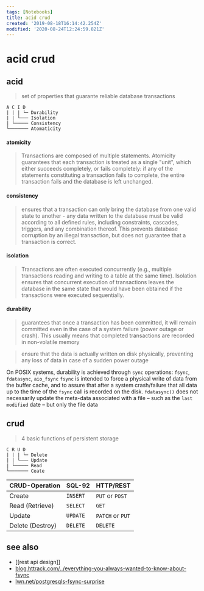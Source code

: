 ```yaml
---
tags: [Notebooks]
title: acid crud
created: '2019-08-18T16:14:42.254Z'
modified: '2020-08-24T12:24:59.821Z'
---
```


# acid crud

## acid
> set of properties that guarante reliable database transactions
```
A C I D
| | | └─ Durability
| | └─── Isolation
| └───── Consistency
└─────── Atomaticity
```

#### atomicity

> Transactions are composed of multiple statements. Atomicity guarantees that each transaction is treated as a single "unit", which either succeeds completely, or fails completely: if any of the statements constituting a transaction fails to complete, the entire transaction fails and the database is left unchanged.

#### consistency
> ensures that a transaction can only bring the database from one valid state to another - any data written to the database must be valid according to all defined rules, including constraints, cascades, triggers, and any combination thereof. This prevents database corruption by an illegal transaction, but does not guarantee that a transaction is correct.

#### isolation
> Transactions are often executed concurrently (e.g., multiple transactions reading and writing to a table at the same time). Isolation ensures that concurrent execution of transactions leaves the database in the same state that would have been obtained if the transactions were executed sequentially. 

#### durability
> guarantees that once a transaction has been committed, it will remain committed even in the case of a system failure (power outage or crash). This usually means that completed transactions are recorded in non-volatile memory

> ensure that the data is actually written on disk physically, preventing any loss of data in case of a sudden power outage

On POSIX systems, durability is achieved through `sync` operations: `fsync`, `fdatasync`, `aio_fsync`
`fsync` is intended to force a physical write of data from the buffer cache, and to assure that after a system crash/failure that all data up to the time of the `fsync` call is recorded on the disk.
`fdatasync()` does not necessarily update the meta-data associated with a file – such as the `last modified` date – but only the file data

## crud
> 4 basic functions of persistent storage
```
C R U D
| | | └─ Delete
| | └─── Update
| └───── Read
└─────── Ceate
```
                      
| CRUD-Operation   | SQL-92     | HTTP/REST        |
|--                |--          |--                |
| Create 	         |  `INSERT` 	| `PUT` or `POST`  |
| Read (Retrieve)  |  `SELECT`  | `GET`            |
| Update 	         |  `UPDATE`  | `PATCH` or `PUT` |
| Delete (Destroy) |  `DELETE`  | `DELETE`         |                                       

## see also
- [[rest api design]]
- [blog.httrack.com/../everything-you-always-wanted-to-know-about-fsync](http://blog.httrack.com/blog/2013/11/15/everything-you-always-wanted-to-know-about-fsync/)
- [lwn.net/postgresqls-fsync-surprise](https://lwn.net/Articles/752063/)
